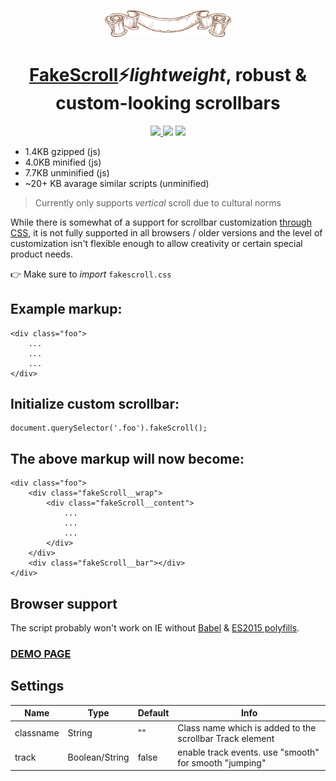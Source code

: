 <h1 align="center">
  <img src="/scroll.png" width="40%" />
  <br><br>
  <a href='https://yaireo.github.io/fakescroll'>FakeScroll</a>⚡<em>lightweight</em>, robust & custom-looking scrollbars
</h1>

<p align="center">
  <a href='https://www.npmjs.com/package/@yaireo/fakescroll'>
      <img src="https://img.shields.io/npm/v/@yaireo/fakescroll.svg" />
  </a>
  <img src="https://img.shields.io/bundlephobia/minzip/@yaireo/fakescroll" />
  <img src="https://img.shields.io/npm/dw/@yaireo/fakescroll" />
</p>


- 1.4KB gzipped (js)
- 4.0KB minified (js)
- 7.7KB unminified (js)
- ~20+ KB avarage similar scripts (unminified)

> Currently only supports *vertical* scroll due to cultural norms

While there is somewhat of a support for scrollbar customization [through CSS](https://atomiks.github.io/30-seconds-of-css/#custom-scrollbar), it is not fully supported
in all browsers / older versions and the level of customization isn't flexible enough to allow creativity or certain special product needs.

👉 Make sure to *import* `fakescroll.css`

## Example markup:

    <div class="foo">
        ...
        ...
        ...
    </div>

## Initialize custom scrollbar:

    document.querySelector('.foo').fakeScroll();

## The above markup will now become:

    <div class="foo">
        <div class="fakeScroll__wrap">
            <div class="fakeScroll__content">
                ...
                ...
                ...
            </div>
        </div>
        <div class="fakeScroll__bar"></div>
    </div>

## Browser support

The script probably won't work on IE without [Babel](https://babeljs.io/docs/en/babel-cli) & [ES2015 polyfills](https://github.com/paulmillr/es6-shim).

### [DEMO PAGE](http://yaireo.github.io/fakescroll)

## Settings

Name                | Type            | Default     | Info
------------------- | ----------      | ----------- | --------------------------------------------------------------------------
classname           | String          | ""          | Class name which is added to the scrollbar Track element
track               | Boolean/String  | false       | enable track events. use "smooth" for smooth "jumping"